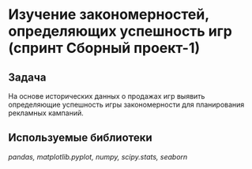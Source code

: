 # Изучение закономерностей, определяющих успешность игр (спринт Сборный проект-1)

## Задача

На основе исторических данных о продажах игр выявить определяющие успешность игры закономерности для планирования рекламных кампаний.

## Используемые библиотеки
*pandas, matplotlib.pyplot, numpy, scipy.stats, seaborn*
